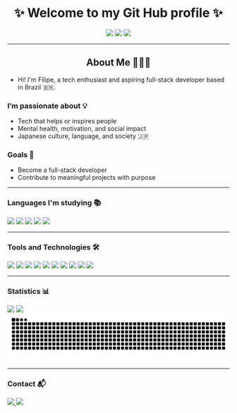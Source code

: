 <h1 align="center">✨ Welcome to my Git Hub profile ✨</h1>
<p align="center">
  <img src="https://img.shields.io/badge/Web%20Developer-1E1E2E?style=for-the-badge&logo=googlechrome&logoColor=89DCEB" />
  <img src="https://img.shields.io/badge/Linux%20User-1E1E2E?style=for-the-badge&logo=linux&logoColor=94E2D5" />
  <img src="https://img.shields.io/badge/Future%20Full--Stack%20Dev-1E1E2E?style=for-the-badge&logo=stackoverflow&logoColor=DDB6F2" />
</p>

---

<h2 align="center"> About Me 🙋🏻‍♂️</h2>

- Hi! I'm Filipe, a tech enthusiast and aspiring full-stack developer based in Brazil 🇧🇷.

### I’m passionate about 💡
- Tech that helps or inspires people
- Mental health, motivation, and social impact
- Japanese culture, language, and society 🇯🇵

### Goals 🚀
- Become a full-stack developer
- Contribute to meaningful projects with purpose

---

### Languages I'm studying 📚

<p align="left">
  <img src="https://img.shields.io/badge/C%23-512BD4?style=for-the-badge&logo=csharp&logoColor=white" />
  <img src="https://img.shields.io/badge/HTML5-E34F26?style=for-the-badge&logo=html5&logoColor=white" />
  <img src="https://img.shields.io/badge/CSS3-1572B6?style=for-the-badge&logo=css3&logoColor=white" />
  <img src="https://img.shields.io/badge/JavaScript-F7DF1E?style=for-the-badge&logo=javascript&logoColor=black" />
  <img src="https://img.shields.io/badge/Python-3776AB?style=for-the-badge&logo=python&logoColor=white" />
</p>

---

### Tools and Technologies 🛠️

<p align="left">
  <img src="https://img.shields.io/badge/Git-F05032?style=for-the-badge&logo=git&logoColor=white" />
  <img src="https://img.shields.io/badge/GitHub-181717?style=for-the-badge&logo=github&logoColor=white" />
  <img src="https://img.shields.io/badge/VS Code-007ACC?style=for-the-badge&logo=visualstudiocode&logoColor=white" />
  <img src="https://img.shields.io/badge/Visual Studio-5C2D91?style=for-the-badge&logo=visualstudio&logoColor=white" />
  <img src="https://img.shields.io/badge/PyCharm-000000?style=for-the-badge&logo=pycharm&logoColor=white" />
  <img src="https://img.shields.io/badge/Figma-A259FF?style=for-the-badge&logo=figma&logoColor=white" />
  <img src="https://img.shields.io/badge/Linux-FCC624?style=for-the-badge&logo=linux&logoColor=black" />
  <img src="https://img.shields.io/badge/Ubuntu-E95420?style=for-the-badge&logo=ubuntu&logoColor=white" />
  <img src="https://img.shields.io/badge/Manjaro-35BF5C?style=for-the-badge&logo=manjaro&logoColor=white" />
  <img src="https://img.shields.io/badge/UI%2FUX%20Designer-111111?style=for-the-badge&logo=figma&logoColor=white" />
</p>

---

### Statistics 📊

<div align="left">
  <img src="https://github-readme-stats.vercel.app/api?username=Filipe-glitch&show_icons=true&theme=tokyonight" height="200"/>
  <img src="https://github-readme-stats.vercel.app/api/top-langs/?username=Filipe-glitch&theme=tokyonight&layout=compact" height="200"/>
</div>

<picture align="center">
  <source media="(prefers-color-scheme: dark)" srcset="https://raw.githubusercontent.com/Filipe-glitch/Filipe-glitch/output/github-contribution-grid-snake-dark.svg">
  <source media="(prefers-color-scheme: light)" srcset="https://raw.githubusercontent.com/Filipe-glitch/Filipe-glitch/output/github-contribution-grid-snake-dark.svg">
  <img align="center" alt="github contribution grid snake animation" src="https://raw.githubusercontent.com/Filipe-glitch/Filipe-glitch/output/github-contribution-grid-snake.svg">
</picture>

---

### Contact 📬

<p align="left">
  <a href="mailto:filipe.devrocha@gmail.com">
    <img src="https://img.shields.io/badge/Email-1E1E2E?style=for-the-badge&logo=gmail&logoColor=white" />
  </a>
  <a href="https://www.linkedin.com/in/filipe-rocha-aab616364" target="_blank">
    <img src="https://img.shields.io/badge/LinkedIn-1E1E2E?style=for-the-badge&logo=linkedin&logoColor=0A66C2" />
  </a>
</p>
